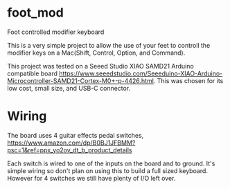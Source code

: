 # foot_mod
 Foot controlled modifier keyboard

This is a very simple project to allow the use of your feet to controll the modifier keys on a Mac(Shift, Control, Option, and Command).

This project was tested on a Seeed Studio XIAO SAMD21 Arduino compatible board https://www.seeedstudio.com/Seeeduino-XIAO-Arduino-Microcontroller-SAMD21-Cortex-M0+-p-4426.html. This was chosen for its low cost, small size, and USB-C connector.

# Wiring

The board uses 4 guitar effects pedal switches, https://www.amazon.com/dp/B0BJ1JFBMM?psc=1&ref=ppx_yo2ov_dt_b_product_details

Each switch is wired to one of the inputs on the board and to ground. It's simple wiring so don't plan on using this to build a full sized keyboard. However for 4 switches we still have plenty of I/O left over.